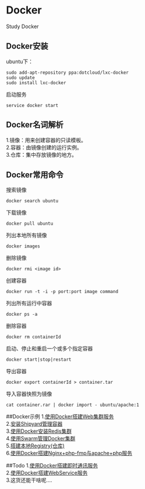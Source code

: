 # Docker
  Study Docker

## Docker安装
  ubuntu下：
  ```
  sudo add-apt-repository ppa:dotcloud/lxc-docker
  sudo update
  sudo install lxc-docker
  ```

  启动服务

  ```
  service docker start
  ```

## Docker名词解析
  1.镜像：用来创建容器的只读模板。 <br />
  2.容器：由镜像创建的运行实例。 <br />
  3.仓库：集中存放镜像的地方。 <br />

## Docker常用命令
  搜索镜像
  ```
  docker search ubuntu
  ```
  下载镜像
  ```
  docker pull ubuntu
  ```
  列出本地所有镜像
  ```
  docker images
  ```
  删除镜像
  ```
  docker rmi <image id>
  ```

  创建容器
  ```
  docker run -t -i -p port:port image command
  ```
  列出所有运行中容器
  ```
  docker ps -a
  ```
  删除容器
  ```
  docker rm containerId
  ```
  启动、停止和重启一个或多个指定容器
  ```
  docker start|stop|restart
  ```
  导出容器
  ```
  docker export containerId > container.tar
  ```
  导入容器快照为镜像
  ```
  cat container.rar | docker import - ubuntu/apache:1
  ```
##Docker示例
  1.[使用Docker搭建Web集群服务](https://github.com/hongker/Docker/blob/master/Cluster) <br />
  2.[安装Shipyard管理容器](https://github.com/hongker/Docker/blob/master/Shipyard) <br />
  3.[使用Docker安装Redis集群](https://github.com/hongker/Docker/blob/master/Redis) <br />
  4.[使用Swarm管理Docker集群](https://github.com/hongker/Docker/blob/master/Swarm) <br />
  5.[搭建本地Registry(仓库)](https://github.com/hongker/Docker/blob/master/Registry) <br />
  6.[使用Docker搭建Nginx+php-fmp与apache+php服务](https://github.com/hongker/Docker/blob/master/Web) <br />
  
##Todo
  1.[使用Docker搭建即时通讯服务](#) <br />
  2.[使用Docker搭建WebService服务](#) <br />
  3.这货还能干啥呢.... <br />
